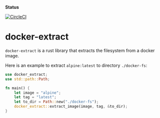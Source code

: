 **Status**

[![CircleCI](https://circleci.com/gh/fishi0x01/docker-extract.svg?style=svg)](https://circleci.com/gh/fishi0x01/docker-extract)

# docker-extract

`docker-extract` is a rust library that extracts the filesystem from a docker image. 

Here is an example to extract `alpine:latest` to directory `./docker-fs`:
```rust
use docker_extract;
use std::path::Path;

fn main() {
    let image = "alpine";
    let tag = "latest";
    let to_dir = Path::new("./docker-fs");
    docker_extract::extract_image(image, tag, &to_dir);
}
```

